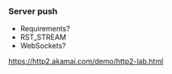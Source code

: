 ### Server push

* Requirements?
* RST_STREAM
* WebSockets?

https://http2.akamai.com/demo/http2-lab.html
